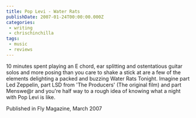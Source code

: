 ```yaml
---
title: Pop Levi - Water Rats
publishDate: 2007-01-24T00:00:00.000Z
categories:
 - writing
 - chrischinchilla
tags: 
 - music 
 - reviews
---
```


10 minutes spent playing an E chord, ear splitting and ostentatious guitar solos and more posing than you care to shake a stick at are a few of the elements delighting a packed and buzzing Water Rats Tonight. Imagine part Led Zeppelin, part LSD from 'The Producers' (The original film) and part Menswe@r and you're half way to a rough idea of knowing what a night with Pop Levi is like.

Published in Fly Magazine, March 2007
